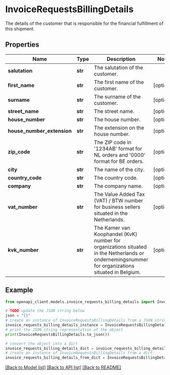 # InvoiceRequestsBillingDetails

The details of the customer that is responsible for the financial fulfillment of this shipment.

## Properties

Name | Type | Description | Notes
------------ | ------------- | ------------- | -------------
**salutation** | **str** | The salutation of the customer. | 
**first_name** | **str** | The first name of the customer. | [optional] 
**surname** | **str** | The surname of the customer. | [optional] 
**street_name** | **str** | The street name. | [optional] 
**house_number** | **str** | The house number. | [optional] 
**house_number_extension** | **str** | The extension on the house number. | [optional] 
**zip_code** | **str** | The ZIP code in &#39;1234AB&#39; format for NL orders and &#39;0000&#39; format for BE orders. | [optional] 
**city** | **str** | The name of the city. | [optional] 
**country_code** | **str** | The country code. | [optional] 
**company** | **str** | The company name. | [optional] 
**vat_number** | **str** | The Value Added Tax (VAT) / BTW number for business sellers situated in the Netherlands. | [optional] 
**kvk_number** | **str** | The Kamer van Koophandel (KvK) number for organizations situated in the Netherlands or ondernemingsnummer for organizations situated in Belgium. | [optional] 

## Example

```python
from openapi_client.models.invoice_requests_billing_details import InvoiceRequestsBillingDetails

# TODO update the JSON string below
json = "{}"
# create an instance of InvoiceRequestsBillingDetails from a JSON string
invoice_requests_billing_details_instance = InvoiceRequestsBillingDetails.from_json(json)
# print the JSON string representation of the object
print(InvoiceRequestsBillingDetails.to_json())

# convert the object into a dict
invoice_requests_billing_details_dict = invoice_requests_billing_details_instance.to_dict()
# create an instance of InvoiceRequestsBillingDetails from a dict
invoice_requests_billing_details_from_dict = InvoiceRequestsBillingDetails.from_dict(invoice_requests_billing_details_dict)
```
[[Back to Model list]](../README.md#documentation-for-models) [[Back to API list]](../README.md#documentation-for-api-endpoints) [[Back to README]](../README.md)


